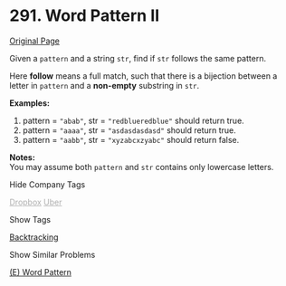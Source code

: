 # 291. Word Pattern II

[Original Page](https://leetcode.com/problems/word-pattern-ii/)

Given a `pattern` and a string `str`, find if `str` follows the same pattern.

Here **follow** means a full match, such that there is a bijection between a letter in `pattern` and a **non-empty** substring in `str`.

**Examples:**  

1.  pattern = `"abab"`, str = `"redblueredblue"` should return true.
2.  pattern = `"aaaa"`, str = `"asdasdasdasd"` should return true.
3.  pattern = `"aabb"`, str = `"xyzabcxzyabc"` should return false.

**Notes:**  
You may assume both `pattern` and `str` contains only lowercase letters.

<div>

<div id="company_tags" class="btn btn-xs btn-warning">Hide Company Tags</div>

<span class="hidebutton" style="display: inline; opacity: 0.335567;">[Dropbox](/company/dropbox/) [Uber](/company/uber/)</span></div>

<div>

<div id="tags" class="btn btn-xs btn-warning">Show Tags</div>

<span class="hidebutton">[Backtracking](/tag/backtracking/)</span></div>

<div>

<div id="similar" class="btn btn-xs btn-warning">Show Similar Problems</div>

<span class="hidebutton">[(E) Word Pattern](/problems/word-pattern/)</span></div>